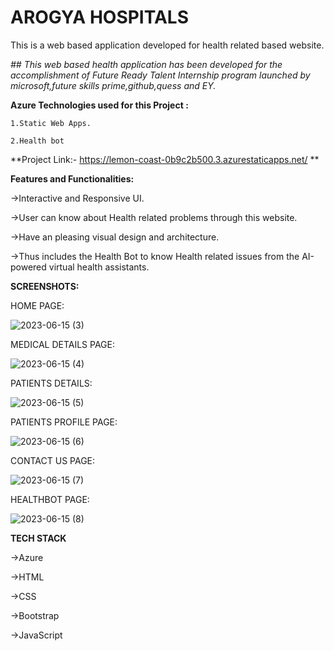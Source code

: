 # AROGYA HOSPITALS

This is a web based application developed for health related based website.

*## This web based health application has been developed for the accomplishment of Future Ready Talent Internship program launched by microsoft,future skills prime,github,quess and EY.*

**Azure Technologies used for this Project :**

    1.Static Web Apps.
    
    2.Health bot

**Project Link:- https://lemon-coast-0b9c2b500.3.azurestaticapps.net/ **


**Features and Functionalities:**

   ->Interactive and Responsive UI.
   
   ->User can know about Health related problems through this website.
   
   ->Have an pleasing visual design and architecture.
   
   ->Thus includes the Health Bot to know Health related issues from the AI-powered
     virtual health assistants.
     
     
**SCREENSHOTS:**

HOME PAGE:

![2023-06-15 (3)](https://github.com/Jyothi1905/frtproject/assets/124034217/36f667d7-f466-4350-b959-f48ec50050b5)
 
MEDICAL DETAILS PAGE:

![2023-06-15 (4)](https://github.com/Jyothi1905/frtproject/assets/124034217/6a544342-31d3-4bcf-bbdc-94a2f6cae47c)

PATIENTS DETAILS:

![2023-06-15 (5)](https://github.com/Jyothi1905/frtproject/assets/124034217/f0f44151-38de-4aa5-8b1c-46a0c841b9c2)

PATIENTS PROFILE PAGE:

![2023-06-15 (6)](https://github.com/Jyothi1905/frtproject/assets/124034217/2feadd7d-6b8d-4fcf-bb12-c595eb5aa527)

CONTACT US PAGE:

![2023-06-15 (7)](https://github.com/Jyothi1905/frtproject/assets/124034217/8b57f7e4-74d7-47b4-a979-cdc68162f2e9)

HEALTHBOT PAGE:

![2023-06-15 (8)](https://github.com/Jyothi1905/frtproject/assets/124034217/cd9ff4e1-4dd9-4f47-9721-887d16ed219f)



**TECH STACK**

 ->Azure
 
 ->HTML
 
 ->CSS
 
 ->Bootstrap
 
 ->JavaScript
  
